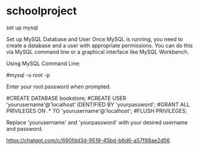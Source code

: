 # schoolproject


set up mysql


Set up MySQL Database and User
Once MySQL is running, you need to create a database and a user with appropriate permissions. You can do this via MySQL command line or a graphical interface like MySQL Workbench.

Using MySQL Command Line:


#mysql -u root -p

Enter your root password when prompted.


#CREATE DATABASE bookstore;
#CREATE USER 'yourusername'@'localhost' IDENTIFIED BY 'yourpassword';
#GRANT ALL PRIVILEGES ON <database-name>.* TO 'yourusername'@'localhost';
#FLUSH PRIVILEGES;

Replace 'yourusername' and 'yourpassword' with your desired username and password.


https://chatgpt.com/c/690fdd3d-9519-45bd-b6d6-a57f88ae2d56
